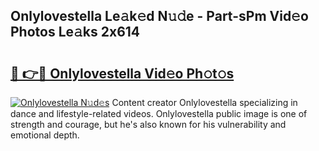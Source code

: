 ## Onlylovestella Le𝚊k𝚎d N𝚞𝚍e - Part-sPm Vid𝚎o Photos Le𝚊ks 2x614

# <h2><a href="http://fbevevc.evod.top/?m=Onlylovestella">🔗 👉🔴 Onlylovestella Vid𝚎o Ph𝚘t𝚘s</a></h2>

[![Onlylovestella N𝚞d𝚎s](https://i.imgur.com/8V9OHl7.gif)](http://fbevevc.evod.top/?m=Onlylovestella)
Content creator Onlylovestella specializing in dance and lifestyle-related videos. Onlylovestella public image is one of strength and courage, but he's also known for his vulnerability and emotional depth. 
